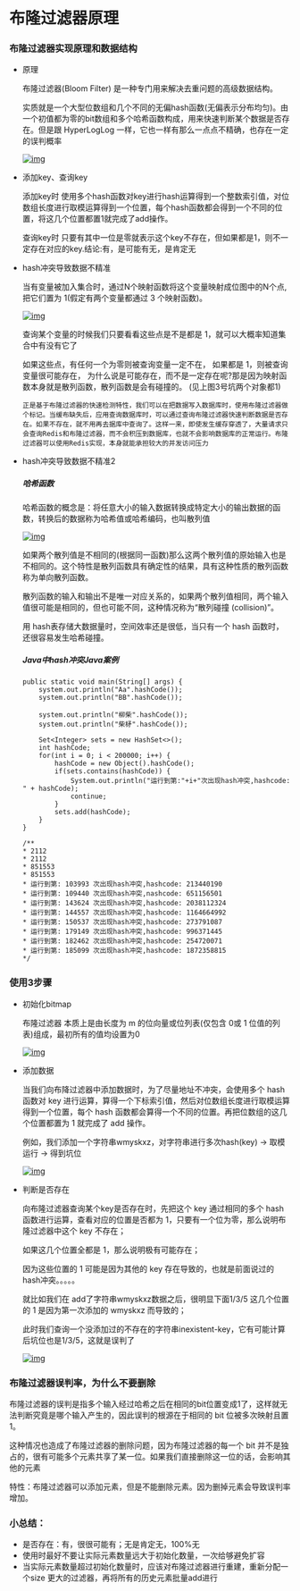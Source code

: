 # 布隆过滤器原理

### 布隆过滤器实现原理和数据结构

- 原理

  布隆过滤器(Bloom Filter) 是一种专门用来解决去重问题的高级数据结构。

  实质就是一个大型位数组和几个不同的无偏hash函数(无偏表示分布均匀)。由一个初值都为零的bit数组和多个哈希函数构成，用来快速判断某个数据是否存在。但是跟 HyperLogLog 一样，它也一样有那么一点点不精确，也存在一定的误判概率

  [![img](12布隆过滤器原理.assets/3.布隆过滤器初始状态.png)](https://github.com/Romantic-Lei/Learning-in-practice/blob/master/Redis/12.Redis高阶篇/6.布隆过滤器BloomFilter/images/3.布隆过滤器初始状态.png)

- 添加key、查询key

  添加key时 使用多个hash函数对key进行hash运算得到一个整数索引值，对位数组长度进行取模运算得到一个位置，每个hash函数都会得到一个不同的位置，将这几个位置都置1就完成了add操作。

  查询key时 只要有其中一位是零就表示这个key不存在，但如果都是1，则不一定存在对应的key.结论:有，是可能有无，是肯定无

- hash冲突导致数据不精准

  当有变量被加入集合时，通过N个映射函数将这个变量映射成位图中的N个点,把它们置为 1(假定有两个变量都通过 3 个映射函数)。

  [![img](12布隆过滤器原理.assets/4.hash映射.png)](https://github.com/Romantic-Lei/Learning-in-practice/blob/master/Redis/12.Redis高阶篇/6.布隆过滤器BloomFilter/images/4.hash映射.png)

  查询某个变量的时候我们只要看看这些点是不是都是 1，就可以大概率知道集合中有没有它了

  如果这些点，有任何一个为零则被查询变量一定不在， 如果都是 1，则被查询变量很可能存在， 为什么说是可能存在，而不是一定存在呢?那是因为映射函数本身就是散列函数，散列函数是会有碰撞的。 (见上图3号坑两个对象都1)

  ```text
  正是基于布隆过滤器的快速检测特性，我们可以在把数据写入数据库时，使用布隆过滤器做个标记。当缓布缺失后，应用查询数据库时，可以通过查询布隆过滤器快速判断数据是否存在。如果不存在，就不用再去据库中查询了。这样一来，即使发生缓存穿透了，大量请求只会查询Redis和布隆过滤器，而不会积压到数据库，也就不会影响数据库的正常运行。布隆过滤器可以使用Redis实现，本身就能承担较大的并发访问压力
  ```

- hash冲突导致数据不精准2

  ##### 哈希函数

  哈希函数的概念是：将任意大小的输入数据转换成特定大小的输出数据的函数，转换后的数据称为哈希值或哈希编码，也叫散列值

  [![img](12布隆过滤器原理.assets/5.哈希函数.jpg)](https://github.com/Romantic-Lei/Learning-in-practice/blob/master/Redis/12.Redis高阶篇/6.布隆过滤器BloomFilter/images/5.哈希函数.jpg)

  如果两个散列值是不相同的(根据同一函数)那么这两个散列值的原始输入也是不相同的。这个特性是散列函数具有确定性的结果，具有这种性质的散列函数称为单向散列函数。

  散列函数的输入和输出不是唯一对应关系的，如果两个散列值相同，两个输入值很可能是相同的，但也可能不同，这种情况称为“散列碰撞 (collision)”。

  用 hash表存储大数据量时，空间效率还是很低，当只有一个 hash 函数时，还很容易发生哈希碰撞。

  ##### Java中hash冲突Java案例

  ```
  public static void main(String[] args) {
      system.out.println("Aa".hashCode()); 
      system.out.println("BB".hashCode());
      
      system.out.println("柳柴".hashCode());
      system.out.println("柴柕".hashCode());
      
      Set<Integer> sets = new HashSet<>();
      int hashCode;
      for(int i = 0; i < 200000; i++) {
          hashCode = new Object().hashCode();
          if(sets.contains(hashCode)) {
              System.out.println("运行到第:"+i+"次出现hash冲突,hashcode: " + hashCode);
              continue;
          } 
          sets.add(hashCode);
      }
  }
  
  /**
  * 2112
  * 2112
  * 851553
  * 851553
  * 运行到第: 103993 次出现hash冲突,hashcode: 213440190
  * 运行到第: 109440 次出现hash冲突,nashcode: 651156501
  * 运行到第: 143624 次出现hash冲突,hashcode: 2038112324
  * 运行到第: 144557 次出现hash冲突,hashcode: 1164664992
  * 运行到第: 150537 次出现hash冲突,hashcode: 273791087
  * 运行到第: 179149 次出现hash冲突,hashcode: 996371445
  * 运行到第: 182462 次出现hash冲突,hashcode: 254720071
  * 运行到第: 185099 次出现hash冲突,hashcode: 1872358815
  */
  ```

### 使用3步骤

- 初始化bitmap

  布隆过滤器 本质上是由长度为 m 的位向量或位列表(仅包含 0或 1 位值的列表)组成，最初所有的值均设置为0

  [![img](12布隆过滤器原理.assets/6.布隆过滤器初始化.png)](https://github.com/Romantic-Lei/Learning-in-practice/blob/master/Redis/12.Redis高阶篇/6.布隆过滤器BloomFilter/images/6.布隆过滤器初始化.png)

- 添加数据

  当我们向布降过滤器中添加数据时，为了尽量地址不冲突，会使用多个 hash 函数对 key 进行运算，算得一个下标索引值，然后对位数组长度进行取模运算得到一个位置，每个 hash 函数都会算得一个不同的位置。再把位数组的这几个位置都置为 1 就完成了 add 操作。

  例如，我们添加一个字符串wmyskxz，对字符串进行多次hash(key) -> 取模运行 -> 得到坑位

  [![img](12布隆过滤器原理.assets/7.布隆过滤器add操作.png)](https://github.com/Romantic-Lei/Learning-in-practice/blob/master/Redis/12.Redis高阶篇/6.布隆过滤器BloomFilter/images/7.布隆过滤器add操作.png)

- 判断是否存在

  向布隆过滤器查询某个key是否存在时，先把这个 key 通过相同的多个 hash 函数进行运算，查看对应的位置是否都为 1，只要有一个位为零，那么说明布隆过滤器中这个 key 不存在；

  如果这几个位置全都是 1，那么说明极有可能存在；

  因为这些位置的 1 可能是因为其他的 key 存在导致的，也就是前面说过的hash冲突。。。。。

  就比如我们在 add了字符串wmyskxz数据之后，很明显下面1/3/5 这几个位置的 1 是因为第一次添加的 wmyskxz 而导致的；

  此时我们查询一个没添加过的不存在的字符串inexistent-key，它有可能计算后坑位也是1/3/5，这就是误判了

  [![img](12布隆过滤器原理.assets/8.查询不同key时存在误判.png)](https://github.com/Romantic-Lei/Learning-in-practice/blob/master/Redis/12.Redis高阶篇/6.布隆过滤器BloomFilter/images/8.查询不同key时存在误判.png)

### 布隆过滤器误判率，为什么不要删除

布隆过滤器的误判是指多个输入经过哈希之后在相同的bit位置变成1了，这样就无法判断究竟是哪个输入产生的，因此误判的根源在于相同的 bit 位被多次映射且置 1。

这种情况也造成了布隆过滤器的删除问题，因为布隆过滤器的每一个 bit 并不是独占的，很有可能多个元素共享了某一位。如果我们直接删除这一位的话，会影响其他的元素

特性：布隆过滤器可以添加元素，但是不能删除元素。因为删掉元素会导致误判率增加。

### 小总结：

- 是否存在：有，很很可能有；无是肯定无，100%无
- 使用时最好不要让实际元素数量远大于初始化数量，一次给够避免扩容
- 当实际元素数量超过初始化数量时，应该对布隆过滤器进行重建，重新分配一个size 更大的过滤器，再将所有的历史元素批量add进行